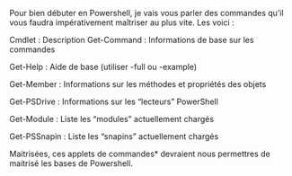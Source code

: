 Pour bien débuter en Powershell, je vais vous parler des commandes qu’il vous faudra impérativement maîtriser au plus vite. Les voici :


Cmdlet : Description
Get-Command	: Informations de base sur les commandes

Get-Help	: Aide de base (utiliser -full ou -example)

Get-Member	: Informations sur les méthodes et propriétés des objets

Get-PSDrive	: Informations sur les “lecteurs” PowerShell

Get-Module	: Liste les “modules” actuellement chargés

Get-PSSnapin	: Liste les “snapins” actuellement chargés


Maitrisées, ces applets de commandes* devraient nous permettres de maitrisé les bases de Powershell.
